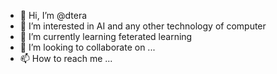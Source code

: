 - 👋 Hi, I’m @dtera
- 👀 I’m interested in AI and any other technology of computer 
- 🌱 I’m currently learning feterated learning
- 💞️ I’m looking to collaborate on ...
- 📫 How to reach me ...

<!---
dtera/dtera is a ✨ special ✨ repository because its `README.md` (this file) appears on your GitHub profile.
You can click the Preview link to take a look at your changes.
--->
